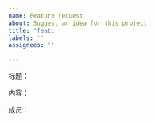 ```yaml
---
name: Feature request
about: Suggest an idea for this project
title: 'feat: '
labels: ''
assignees: ''

---
```


标题：

内容：

成员：
